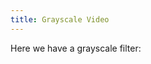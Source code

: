 ```yaml
---
title: Grayscale Video
---
```


Here we have a grayscale filter:

<!-- Sketch file location, (pending organization) -->
<script src="grayscaleVideo.js"></script>
<!-- Necessary element to position p5 canvas -->
<div id="sketch-div"></div>

